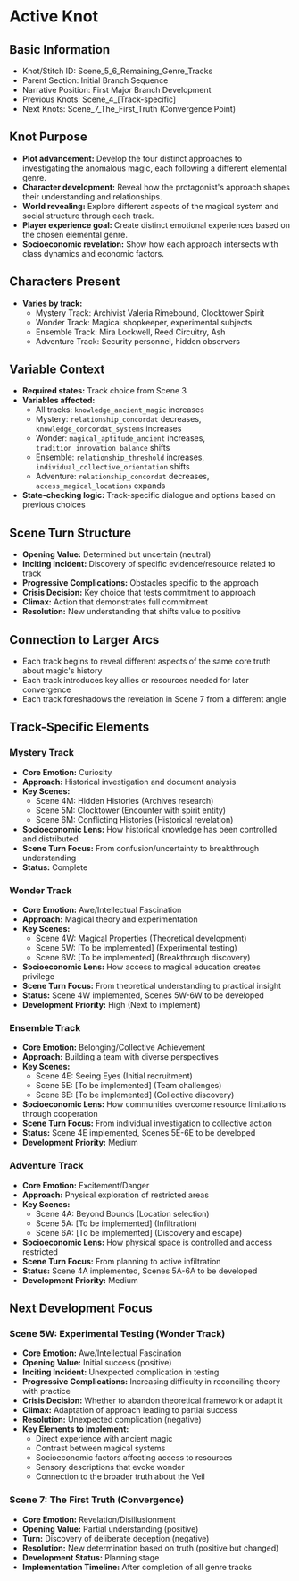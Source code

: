 # Active Knot

## Basic Information
- Knot/Stitch ID: Scene_5_6_Remaining_Genre_Tracks
- Parent Section: Initial Branch Sequence
- Narrative Position: First Major Branch Development
- Previous Knots: Scene_4_[Track-specific]
- Next Knots: Scene_7_The_First_Truth (Convergence Point)

## Knot Purpose
- **Plot advancement:** Develop the four distinct approaches to investigating the anomalous magic, each following a different elemental genre.
- **Character development:** Reveal how the protagonist's approach shapes their understanding and relationships.
- **World revealing:** Explore different aspects of the magical system and social structure through each track.
- **Player experience goal:** Create distinct emotional experiences based on the chosen elemental genre.
- **Socioeconomic revelation:** Show how each approach intersects with class dynamics and economic factors.

## Characters Present
- **Varies by track:**
  - Mystery Track: Archivist Valeria Rimebound, Clocktower Spirit
  - Wonder Track: Magical shopkeeper, experimental subjects
  - Ensemble Track: Mira Lockwell, Reed Circuitry, Ash
  - Adventure Track: Security personnel, hidden observers

## Variable Context
- **Required states:** Track choice from Scene 3
- **Variables affected:** 
  - All tracks: `knowledge_ancient_magic` increases
  - Mystery: `relationship_concordat` decreases, `knowledge_concordat_systems` increases
  - Wonder: `magical_aptitude_ancient` increases, `tradition_innovation_balance` shifts
  - Ensemble: `relationship_threshold` increases, `individual_collective_orientation` shifts
  - Adventure: `relationship_concordat` decreases, `access_magical_locations` expands
- **State-checking logic:** Track-specific dialogue and options based on previous choices

## Scene Turn Structure
- **Opening Value:** Determined but uncertain (neutral)
- **Inciting Incident:** Discovery of specific evidence/resource related to track
- **Progressive Complications:** Obstacles specific to the approach
- **Crisis Decision:** Key choice that tests commitment to approach
- **Climax:** Action that demonstrates full commitment
- **Resolution:** New understanding that shifts value to positive

## Connection to Larger Arcs
- Each track begins to reveal different aspects of the same core truth about magic's history
- Each track introduces key allies or resources needed for later convergence
- Each track foreshadows the revelation in Scene 7 from a different angle

## Track-Specific Elements

### Mystery Track
- **Core Emotion:** Curiosity
- **Approach:** Historical investigation and document analysis
- **Key Scenes:** 
  - Scene 4M: Hidden Histories (Archives research)
  - Scene 5M: Clocktower (Encounter with spirit entity)
  - Scene 6M: Conflicting Histories (Historical revelation)
- **Socioeconomic Lens:** How historical knowledge has been controlled and distributed
- **Scene Turn Focus:** From confusion/uncertainty to breakthrough understanding
- **Status:** Complete

### Wonder Track
- **Core Emotion:** Awe/Intellectual Fascination
- **Approach:** Magical theory and experimentation
- **Key Scenes:**
  - Scene 4W: Magical Properties (Theoretical development)
  - Scene 5W: [To be implemented] (Experimental testing)
  - Scene 6W: [To be implemented] (Breakthrough discovery)
- **Socioeconomic Lens:** How access to magical education creates privilege
- **Scene Turn Focus:** From theoretical understanding to practical insight
- **Status:** Scene 4W implemented, Scenes 5W-6W to be developed
- **Development Priority:** High (Next to implement)

### Ensemble Track
- **Core Emotion:** Belonging/Collective Achievement
- **Approach:** Building a team with diverse perspectives
- **Key Scenes:**
  - Scene 4E: Seeing Eyes (Initial recruitment)
  - Scene 5E: [To be implemented] (Team challenges)
  - Scene 6E: [To be implemented] (Collective discovery)
- **Socioeconomic Lens:** How communities overcome resource limitations through cooperation
- **Scene Turn Focus:** From individual investigation to collective action
- **Status:** Scene 4E implemented, Scenes 5E-6E to be developed
- **Development Priority:** Medium

### Adventure Track
- **Core Emotion:** Excitement/Danger
- **Approach:** Physical exploration of restricted areas
- **Key Scenes:**
  - Scene 4A: Beyond Bounds (Location selection)
  - Scene 5A: [To be implemented] (Infiltration)
  - Scene 6A: [To be implemented] (Discovery and escape)
- **Socioeconomic Lens:** How physical space is controlled and access restricted
- **Scene Turn Focus:** From planning to active infiltration
- **Status:** Scene 4A implemented, Scenes 5A-6A to be developed
- **Development Priority:** Medium
## Next Development Focus

### Scene 5W: Experimental Testing (Wonder Track)
- **Core Emotion:** Awe/Intellectual Fascination
- **Opening Value:** Initial success (positive)
- **Inciting Incident:** Unexpected complication in testing
- **Progressive Complications:** Increasing difficulty in reconciling theory with practice
- **Crisis Decision:** Whether to abandon theoretical framework or adapt it
- **Climax:** Adaptation of approach leading to partial success
- **Resolution:** Unexpected complication (negative)
- **Key Elements to Implement:**
  - Direct experience with ancient magic
  - Contrast between magical systems
  - Socioeconomic factors affecting access to resources
  - Sensory descriptions that evoke wonder
  - Connection to the broader truth about the Veil

### Scene 7: The First Truth (Convergence)
- **Core Emotion:** Revelation/Disillusionment
- **Opening Value:** Partial understanding (positive)
- **Turn:** Discovery of deliberate deception (negative)
- **Resolution:** New determination based on truth (positive but changed)
- **Development Status:** Planning stage
- **Implementation Timeline:** After completion of all genre tracks
